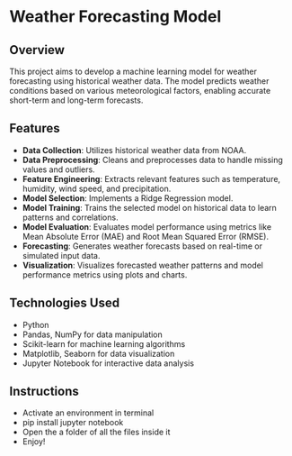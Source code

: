 # Weather Forecasting Model

## Overview
This project aims to develop a machine learning model for weather forecasting using historical weather data. The model predicts weather conditions based on various meteorological factors, enabling accurate short-term and long-term forecasts.

## Features
- **Data Collection**: Utilizes historical weather data from NOAA.
- **Data Preprocessing**: Cleans and preprocesses data to handle missing values and outliers.
- **Feature Engineering**: Extracts relevant features such as temperature, humidity, wind speed, and precipitation.
- **Model Selection**: Implements a Ridge Regression model.
- **Model Training**: Trains the selected model on historical data to learn patterns and correlations.
- **Model Evaluation**: Evaluates model performance using metrics like Mean Absolute Error (MAE) and Root Mean Squared Error (RMSE).
- **Forecasting**: Generates weather forecasts based on real-time or simulated input data.
- **Visualization**: Visualizes forecasted weather patterns and model performance metrics using plots and charts.

## Technologies Used
- Python
- Pandas, NumPy for data manipulation
- Scikit-learn for machine learning algorithms
- Matplotlib, Seaborn for data visualization
- Jupyter Notebook for interactive data analysis

## Instructions
- Activate an environment in terminal
- pip install jupyter notebook
- Open the a folder of all the files inside it
- Enjoy!

